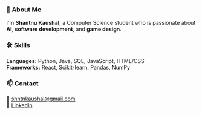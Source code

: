 ### 👋 About Me  
I'm **Shantnu Kaushal**, a Computer Science student who is passionate about **AI**, **software development**, and **game design**.

### 🛠️ Skills  
**Languages:** Python, Java, SQL, JavaScript, HTML/CSS  
**Frameworks:** React, Scikit-learn, Pandas, NumPy

### 📫 Contact  
📧 shntnkaushal@gmail.com  
🔗 [LinkedIn](https://linkedin.com/in/shantnu-kaushal)
